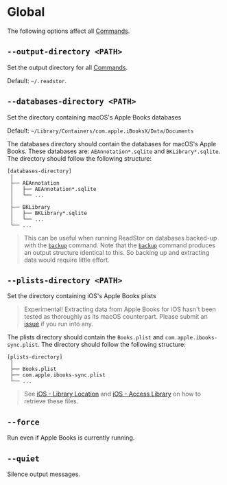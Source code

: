 # Global

The following options affect all [Commands][commands].

## `--output-directory <PATH>`

Set the output directory for all [Commands][commands].

Default: `~/.readstor`.

## `--databases-directory <PATH>`

Set the directory containing macOS's Apple Books databases

Default: `~/Library/Containers/com.apple.iBooksX/Data/Documents`

The databases directory should contain the databases for macOS's Apple Books. These databases are:
`AEAnnotation*.sqlite` and `BKLibrary*.sqlite`. The directory should follow the following structure:

```plaintext
[databases-directory]
 │
 ├── AEAnnotation
 │   ├── AEAnnotation*.sqlite
 │   └── ...
 │
 ├── BKLibrary
 │   ├── BKLibrary*.sqlite
 │   └── ...
 └── ...
```

> <i class="fa fa-info-circle"></i> This can be useful when running ReadStor on databases backed-up
> with the [`backup`][backup] command. Note that the [`backup`][backup] command produces an output
> structure identical to this. So backing up and extracting data would require little effort.

## `--plists-directory <PATH>`

Set the directory containing iOS's Apple Books plists

> <i class="fa fa-exclamation-circle"></i> Experimental! Extracting data from Apple Books for iOS
> hasn't been tested as thoroughly as its macOS counterpart. Please submit an [issue][github-issues]
> if you run into any.

The plists directory should contain the `Books.plist` and `com.apple.ibooks-sync.plist`. The
directory should follow the following structure:

```plaintext
[plists-directory]
 │
 ├── Books.plist
 ├── com.apple.ibooks-sync.plist
 └── ...
```

> <i class="fa fa-info-circle"></i> See [iOS - Library Location][ios-library-location] and
> [iOS - Access Library][ios-access-library] on how to retrieve these files.

## `--force`

Run even if Apple Books is currently running.

## `--quiet`

Silence output messages.

[backup]: /intro/commands.md#backup
[commands]: /intro/commands.md
[ios-library-location]: /apple-books/ios/library-location.md
[ios-access-library]: /apple-books/ios/access-library.md
[github-issues]: https://github.com/tnahs/readstor/issues
